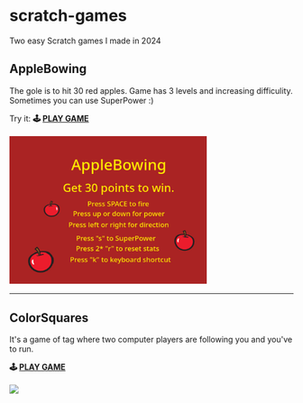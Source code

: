 # scratch-games
Two easy Scratch games I made in 2024

## AppleBowing
The gole is to hit 30 red apples.
Game has 3 levels and increasing difficulity.
Sometimes you can use SuperPower :)

Try it: **🕹️ [PLAY GAME](https://scratch.mit.edu/projects/978293695)**
<br/>
<br/>
[<img src="media/apple_bowing.png" width="350"/>](https://scratch.mit.edu/projects/978293695)

---

## ColorSquares
It's a game of tag where two computer players are following you and you've to run.

**🕹️ [PLAY GAME](https://scratch.mit.edu/projects/994538191)**
<br/>
<br/>
[<img src="media/colored_squares" width="350"/>](https://scratch.mit.edu/projects/994538191)
